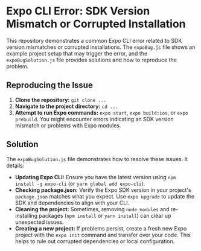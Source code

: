# Expo CLI Error: SDK Version Mismatch or Corrupted Installation

This repository demonstrates a common Expo CLI error related to SDK version mismatches or corrupted installations.  The `expoBug.js` file shows an example project setup that may trigger the error, and the `expoBugSolution.js` file provides solutions and how to reproduce the problem.

## Reproducing the Issue

1. **Clone the repository:** `git clone ...`
2. **Navigate to the project directory:** `cd ...`
3. **Attempt to run Expo commands:**  `expo start`, `expo build:ios`, or `expo prebuild`.  You might encounter errors indicating an SDK version mismatch or problems with Expo modules.

## Solution

The `expoBugSolution.js` file demonstrates how to resolve these issues.  It details:

*   **Updating Expo CLI:**  Ensure you have the latest version using `npm install -g expo-cli` (or `yarn global add expo-cli`).
*   **Checking package.json:** Verify the Expo SDK version in your project's `package.json` matches what you expect. Use `expo upgrade` to update the SDK and dependencies to align with your CLI.
*   **Cleaning the project:**  Sometimes, removing `node_modules` and re-installing packages (`npm install` or `yarn install`) can clear up unexpected issues.
*   **Creating a new project:** If problems persist, create a fresh new Expo project with the `expo init` command and transfer over your code.  This helps to rule out corrupted dependencies or local configuration.